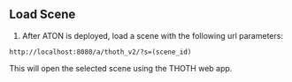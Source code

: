 ## Load Scene

1) After ATON is deployed, load a scene with the following url parameters:
```
http://localhost:8080/a/thoth_v2/?s=(scene_id)
```
This will open the selected scene using the THOTH web app.
